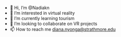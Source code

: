 - 👋 Hi, I’m @Nadiakn
- 👀 I’m interested in virtual reality
- 🌱 I’m currently learning tourism
- 💞️ I’m looking to collaborate on VR projects
- 📫 How to reach me diana.nyonga@strathmore.edu

<!---
Nadiakn/Nadiakn is a ✨ special ✨ repository because its `README.md` (this file) appears on your GitHub profile.
You can click the Preview link to take a look at your changes.
--->
